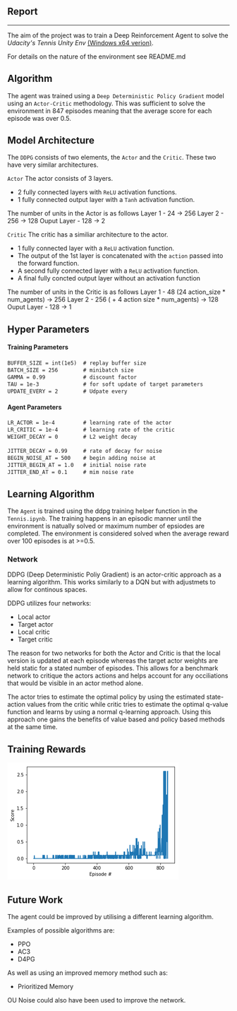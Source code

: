 ## Report
---
The aim of the project was to train a Deep Reinforcement Agent to solve the *_Udacity's Tennis Unity Env_* [(Windows x64 verion)](https://github.com/Unity-Technologies/ml-agents/blob/master/docs/Learning-Environment-Examples.md#tennis). 

For details on the nature of the environment see README.md

## Algorithm

The agent was trained using a `Deep Deterministic Policy Gradient` model using an `Actor-Critic` methodology. This was sufficient to solve the environment in 847 episodes meaning that the  average score for each episode was over 0.5.

## Model Architecture

The `DDPG` consists of two elements, the `Actor` and the `Critic`. These two have very similar architectures. 

`Actor`
The actor consists of 3 layers. 
* 2 fully connected layers with `ReLU` activation functions. 
* 1 fully connected output layer with a `Tanh` activation function. 

The number of units in the Actor is as follows
Layer 1 - 24 -> 256
Layer 2 - 256 -> 128
Ouput Layer - 128 -> 2

`Critic`
The critic has a similiar architecture to the actor. 
* 1 fully connected layer with a `ReLU` activation function. 
* The output of the 1st layer is concatenated with the `action` passed into the forward function. 
* A second fully connected layer with a `ReLU` activation function.
* A final fully concted output layer without an activation function

The number of units in the Critic is as follows
Layer 1 - 48 (24 action_size * num_agents) -> 256
Layer 2 - 256 ( + 4 action size * num_agents) -> 128
Ouput Layer - 128 -> 1

## Hyper Parameters  

#### Training Parameters
```
BUFFER_SIZE = int(1e5)  # replay buffer size
BATCH_SIZE = 256        # minibatch size
GAMMA = 0.99            # discount factor
TAU = 1e-3              # for soft update of target parameters
UPDATE_EVERY = 2        # Udpate every
```

#### Agent Parameters
```
LR_ACTOR = 1e-4         # learning rate of the actor 
LR_CRITIC = 1e-4        # learning rate of the critic
WEIGHT_DECAY = 0        # L2 weight decay

JITTER_DECAY = 0.99     # rate of decay for noise
BEGIN_NOISE_AT = 500    # begin adding noise at 
JITTER_BEGIN_AT = 1.0   # initial noise rate
JITTER_END_AT = 0.1     # mim noise rate
```


## Learning Algorithm 
The `Agent` is trained using the ddpg training helper function in the `Tennis.ipynb`. The training happens in an episodic manner until the environment is natually solved or maximum number of epsiodes are completed. The environment is considered solved when the average reward over 100 episodes is at >=0.5.

###  Network
DDPG (Deep Deterministic Poliy Gradient) is an actor-critic approach as a learning algorithm. This works similarly to a DQN but with adjustmets to allow for continous spaces.

DDPG utilizes four networks: 
- Local actor
- Target actor
- Local critic 
- Target critic 

The reason for two networks for both the Actor and Critic is that the local version is updated at each episode whereas the target actor weights are held static for a stated number of episodes. This allows for a benchmark network to critique the actors actions and helps account for any occiliations that would be visible in an actor method alone.  

The actor tries to estimate the optimal policy by using the estimated state-action values from the critic while critic tries to estimate the optimal q-value function and learns by using a normal q-learning approach. Using this approach one gains the benefits of value based and policy based methods at the same time.

## Training Rewards
![Plot of Rewards](scores.png)

## Future Work
The agent could be improved by utilising a different learning algorithm. 

Examples of possible algorithms are:
- PPO
- AC3
- D4PG
    
As well as using an improved memory method such as:
- Prioritized Memory

OU Noise could also have been used to improve the network. 

